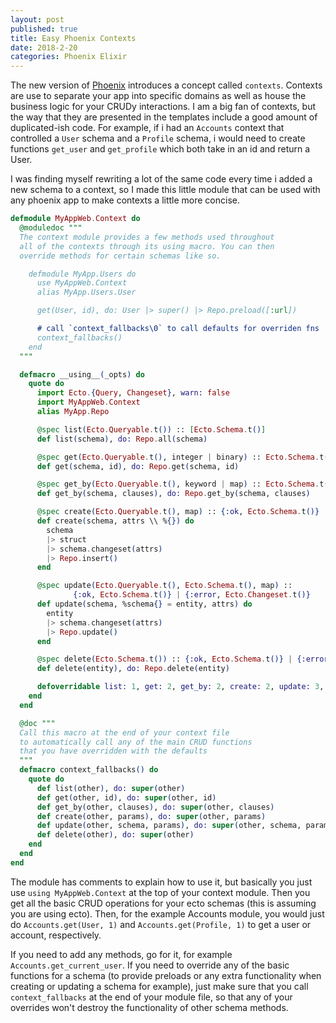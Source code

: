 ```yaml
---
layout: post
published: true
title: Easy Phoenix Contexts
date: 2018-2-20
categories: Phoenix Elixir
---
```


The new version of [Phoenix](phoenix) introduces a concept
called `contexts`. Contexts are use to separate your app
into specific domains as well as house the business logic
for your CRUDy interactions. I am a big fan of contexts,
but the way that they are presented in the templates include
a good amount of duplicated-ish code. For example, if i had
an `Accounts` context that controlled a `User` schema and
a `Profile` schema, i would need to create functions
`get_user` and `get_profile` which both take in an id
and return a User.

I was finding myself rewriting a lot of the same code
every time i added a new schema to a context, so I made
this little module that can be used with any phoenix app
to make contexts a little more concise.


```elixir
defmodule MyAppWeb.Context do
  @moduledoc """
  The context module provides a few methods used throughout
  all of the contexts through its using macro. You can then
  override methods for certain schemas like so.

    defmodule MyApp.Users do
      use MyAppWeb.Context
      alias MyApp.Users.User

      get(User, id), do: User |> super() |> Repo.preload([:url])

      # call `context_fallbacks\0` to call defaults for overriden fns
      context_fallbacks()
    end
  """

  defmacro __using__(_opts) do
    quote do
      import Ecto.{Query, Changeset}, warn: false
      import MyAppWeb.Context
      alias MyApp.Repo

      @spec list(Ecto.Queryable.t()) :: [Ecto.Schema.t()]
      def list(schema), do: Repo.all(schema)

      @spec get(Ecto.Queryable.t(), integer | binary) :: Ecto.Schema.t() | nil
      def get(schema, id), do: Repo.get(schema, id)

      @spec get_by(Ecto.Queryable.t(), keyword | map) :: Ecto.Schema.t() | nil
      def get_by(schema, clauses), do: Repo.get_by(schema, clauses)

      @spec create(Ecto.Queryable.t(), map) :: {:ok, Ecto.Schema.t()} | {:error, Changeset.t()}
      def create(schema, attrs \\ %{}) do
        schema
        |> struct
        |> schema.changeset(attrs)
        |> Repo.insert()
      end

      @spec update(Ecto.Queryable.t(), Ecto.Schema.t(), map) ::
              {:ok, Ecto.Schema.t()} | {:error, Ecto.Changeset.t()}
      def update(schema, %schema{} = entity, attrs) do
        entity
        |> schema.changeset(attrs)
        |> Repo.update()
      end

      @spec delete(Ecto.Schema.t()) :: {:ok, Ecto.Schema.t()} | {:error, Ecto.Changeset.t()}
      def delete(entity), do: Repo.delete(entity)

      defoverridable list: 1, get: 2, get_by: 2, create: 2, update: 3, delete: 1
    end
  end

  @doc """
  Call this macro at the end of your context file
  to automatically call any of the main CRUD functions
  that you have overridden with the defaults
  """
  defmacro context_fallbacks() do
    quote do
      def list(other), do: super(other)
      def get(other, id), do: super(other, id)
      def get_by(other, clauses), do: super(other, clauses)
      def create(other, params), do: super(other, params)
      def update(other, schema, params), do: super(other, schema, params)
      def delete(other), do: super(other)
    end
  end
end
```

The module has comments to explain how to use it, but basically
you just use `using MyAppWeb.Context` at the top of your context
module. Then you get all the basic CRUD operations for your ecto
schemas (this is assuming you are using ecto). Then, for the example
Accounts module, you would just do `Accounts.get(User, 1)` and
`Accounts.get(Profile, 1)` to get a user or account, respectively.

If you need to add any methods, go for it, for example
`Accounts.get_current_user`. If you need to override any
of the basic functions for a schema (to provide preloads
or any extra functionality when creating or updating a schema
for example), just make sure that you call `context_fallbacks`
at the end of your module file, so that any of your overrides
won't destroy the functionality of other schema methods.

[phoenix]:http://phoenixframework.org/
